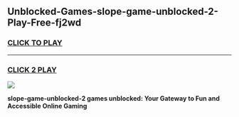 
## Unblocked-Games-slope-game-unblocked-2-Play-Free-fj2wd
<h3>
<a href="https://premium76.site?title=slope-game-unblocked-2&ref=21A">CLICK TO PLAY</a></h3>
<hr>

<h3>
<a href="https://premium76.site?title=slope-game-unblocked-2&ref=21A">CLICK 2 PLAY</a>
  
</h3>

<a href="https://premium76.site?title=slope-game-unblocked-2&ref=21A"><img src="https://clearcache.store/games.png"></a>


**slope-game-unblocked-2 games unblocked: Your Gateway to Fun and Accessible Online Gaming**
